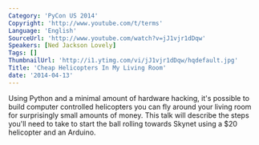 ```yaml
---
Category: 'PyCon US 2014'
Copyright: 'http://www.youtube.com/t/terms'
Language: 'English'
SourceUrl: 'http://www.youtube.com/watch?v=jJ1vjr1dDqw'
Speakers: [Ned Jackson Lovely]
Tags: []
ThumbnailUrl: 'http://i1.ytimg.com/vi/jJ1vjr1dDqw/hqdefault.jpg'
Title: 'Cheap Helicopters In My Living Room'
date: '2014-04-13'
---
```

Using Python and a minimal amount of hardware hacking, it's possible to build computer controlled helicopters you can fly around your living room for surprisingly small amounts of money. This talk will describe the steps you'll need to take to start the ball rolling towards Skynet using a $20 helicopter and an Arduino.